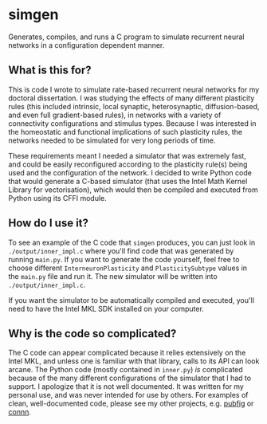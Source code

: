 # simgen
Generates, compiles, and runs a C program to simulate recurrent neural networks in a configuration dependent manner.

## What is this for?

This is code I wrote to simulate rate-based recurrent neural networks for my doctoral dissertation.
I was studying the effects of many different plasticity rules (this included intrinsic, local synaptic, heterosynaptic, 
diffusion-based, and even full gradient-based rules), in networks with a variety of connectivity configurations and 
stimulus types. Because I was interested in the homeostatic and functional implications of such plasticity rules, the 
networks needed to be simulated for very long periods of time.

These requirements meant I needed a simulator that was extremely fast, and could be easily reconfigured according
to the plasticity rule(s) being used and the configuration of the network. I decided to write Python code that
would generate a C-based simulator (that uses the Intel Math Kernel Library for vectorisation), which would then be 
compiled and executed from Python using its CFFI module.

## How do I use it?

To see an example of the C code that `simgen` produces, you can just look in `./output/inner_impl.c` where you'll
find code that was generated by running `main.py`. If you want to generate the code yourself, feel free to choose
different `InterneuronPlasticity` and `PlasticitySubtype` values in the `main.py` file and run it. The new
simulator will be written into `./output/inner_impl.c`.

If you want the simulator to be automatically compiled and executed, you'll need to have the Intel MKL SDK installed 
on your computer.

## Why is the code so complicated?

The C code can appear complicated because it relies extensively on the Intel MKL, and unless one is familiar
with that library, calls to its API can look arcane. The Python code (mostly contained in `inner.py`) *is* complicated
because of the many different configurations of the simulator that I had to support. I apologize that it is
not well documented. It was written for my personal use, and was never intended for use by others. For examples of
clean, well-documented code, please see my other projects, e.g. [pubfig](https://github.com/owenmackwood/pubfig) or 
[connn](https://github.com/owenmackwood/connn). 
